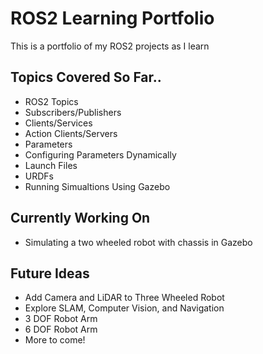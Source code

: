 # ROS2 Learning Portfolio
This is a portfolio of my ROS2 projects as I learn  
  
## Topics Covered So Far..  
* ROS2 Topics  
* Subscribers/Publishers  
* Clients/Services  
* Action Clients/Servers  
* Parameters  
* Configuring Parameters Dynamically  
* Launch Files  
* URDFs
* Running Simualtions Using Gazebo

## Currently Working On  
* Simulating a two wheeled robot with chassis in Gazebo
  
## Future Ideas  
* Add Camera and LiDAR to Three Wheeled Robot
* Explore SLAM, Computer Vision, and Navigation
* 3 DOF Robot Arm
* 6 DOF Robot Arm
* More to come!
